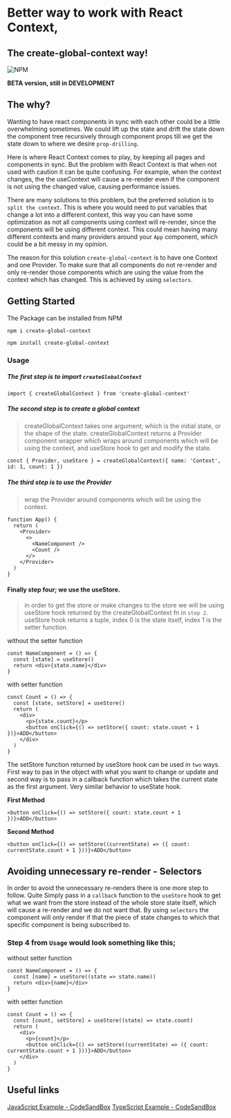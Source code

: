 # Better way to work with React Context,

## The create-global-context way!

![NPM](https://img.shields.io/npm/l/create-global-context)

**BETA version, still in DEVELOPMENT**

## The why?

Wanting to have react components in sync with each other could be a little overwhelming sometimes. We could lift up the state and drift the state down the component tree recursively through component props till we get the state down to where we desire `prop-drilling`.

Here is where React Context comes to play, by keeping all pages and components in sync. But the problem with React Context is that when not used with caution it can be quite confusing. For example, when the context changes, the the useContext will cause a re-render even if the component is not using the changed value, causing performance issues.

There are many solutions to this problem, but the preferred solution is to `split the context`. This is where you would need to put variables that change a lot into a different context, this way you can have some optimization as not all components using context will re-render, since the components will be using different context. This could mean having many different contexts and many providers around your `App` component, which could be a bit messy in my opinion.

The reason for this solution `create-global-context` is to have one Context and one Provider. To make sure that all components do not re-render and only re-render those components which are using the value from the context which has changed. This is achieved by using `selectors`.

## Getting Started

The Package can be installed from NPM

```
npm i create-global-context

npm install create-global-context
```

### Usage

##### The first step is to import `createGlobalContext`

```
import { createGlobalContext } from 'create-global-context'
```

##### The second step is to create a global context

> createGlobalContext takes one argument; which is the initial state, or the shape of the state.
> createGlobalContext returns a Provider component wrapper which wraps around components which will be using the context, and useStore hook to get and modify the state.

```
const { Provider, useStore } = createGlobalContext({ name: 'Context', id: 1, count: 1 })
```

##### The third step is to use the Provider

> wrap the Provider around components which will be using the context.

```
function App() {
  return (
    <Provider>
      <>
        <NameComponent />
        <Count />
      </>
    </Provider>
  )
}
```

#### Finally step four; we use the useStore.

> in order to get the store or make changes to the store we will be using useStore hook returned by the createGlobalContext fn in `step 2`.
> useStore hook returns a tuple, index 0 is the state itself, index 1 is the setter function.

without the setter function

```
const NameComponent = () => {
  const [state] = useStore()
  return <div>{state.name}</div>
}
```

with setter function

```
const Count = () => {
  const [state, setStore] = useStore()
  return (
    <div>
      <p>{state.count}</p>
      <button onClick={() => setStore({ count: state.count + 1 })}>ADD</button>
    </div>
  )
}
```

The setStore function returned by useStore hook can be used in `two` ways. First way to pas in the object with what you want to change or update and second way is to pass in a callback function which takes the current state as the first argument. Very similar behavior to useState hook.

**First Method**

```
<button onClick={() => setStore({ count: state.count + 1 })}>ADD</button>
```

**Second Method**

```
<button onClick={() => setStore((currentState) => ({ count: currentState.count + 1 }))}>ADD</button>
```

## Avoiding unnecessary re-render - Selectors

In order to avoid the unnecessary re-renders there is one more step to follow. Quite Simply pass in a `callback` function to the `useStore` hook to get what we want from the store instead of the whole store state itself, which will cause a re-render and we do not want that.
By using `selectors` the component will only render if that the piece of state changes to which that specific component is being subscribed to.

### Step 4 from `Usage` would look something like this;

without setter function

```
const NameComponent = () => {
  const [name] = useStore((state => state.name))
  return <div>{name}</div>
}
```

with setter function

```
const Count = () => {
  const [count, setStore] = useStore((state) => state.count)
  return (
    <div>
      <p>{count}</p>
      <button onClick={() => setStore((currentState) => ({ count: currentState.count + 1 }))}>ADD</button>
    </div>
  )
}
```

## Useful links

[JavaScript Example - CodeSandBox](https://codesandbox.io/s/blue-rgb-9h1zmx)
[TypeScript Example - CodeSandBox](https://codesandbox.io/s/peaceful-noyce-0ddvlh)
